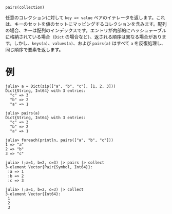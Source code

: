 ```
pairs(collection)
```

任意のコレクションに対して `key => value` ペアのイテレータを返します。これは、キーのセットを値のセットにマッピングするコレクションを含みます。配列の場合、キーは配列のインデックスです。エントリが内部的にハッシュテーブルに格納されている場合（`Dict` の場合など）、返される順序は異なる場合があります。しかし、`keys(a)`、`values(a)`、および `pairs(a)` はすべて `a` を反復処理し、同じ順序で要素を返します。

# 例

```jldoctest
julia> a = Dict(zip(["a", "b", "c"], [1, 2, 3]))
Dict{String, Int64} with 3 entries:
  "c" => 3
  "b" => 2
  "a" => 1

julia> pairs(a)
Dict{String, Int64} with 3 entries:
  "c" => 3
  "b" => 2
  "a" => 1

julia> foreach(println, pairs(["a", "b", "c"]))
1 => "a"
2 => "b"
3 => "c"

julia> (;a=1, b=2, c=3) |> pairs |> collect
3-element Vector{Pair{Symbol, Int64}}:
 :a => 1
 :b => 2
 :c => 3

julia> (;a=1, b=2, c=3) |> collect
3-element Vector{Int64}:
 1
 2
 3
```

